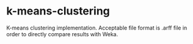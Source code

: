 # k-means-clustering
K-means clustering implementation. Acceptable file format is .arff file in order to directly compare results with Weka.
